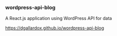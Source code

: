 ### wordpress-api-blog
A React.js application using WordPress API for data

https://dgallardox.github.io/wordpress-api-blog
